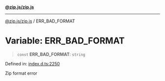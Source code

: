 [**@zip.js/zip.js**](../README.md)

***

[@zip.js/zip.js](../globals.md) / ERR\_BAD\_FORMAT

# Variable: ERR\_BAD\_FORMAT

> `const` **ERR\_BAD\_FORMAT**: `string`

Defined in: [index.d.ts:2250](https://github.com/gildas-lormeau/zip.js/blob/ac43341b8867abfc96920b30361a638957ffd437/index.d.ts#L2250)

Zip format error
